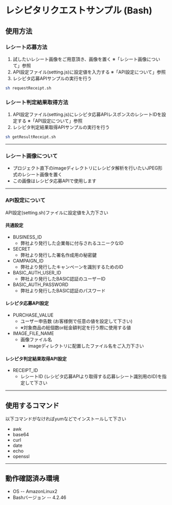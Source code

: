 # レシピタリクエストサンプル (Bash)
## 使用方法
### レシート応募方法
1. 試したいレシート画像をご用意頂き、画像を置く ※「レシート画像について」参照
2. API設定ファイル(setting.js)に設定値を入力する ※「API設定について」参照
3. レシピタ応募APIサンプルの実行を行う
```bash
sh requestReceipt.sh
```
### レシート判定結果取得方法
1. API設定ファイル(setting.js)にレシピタ応募APIレスポンスのレシートIDを設定する ※「API設定について」参照
2. レシピタ判定結果取得APIサンプルの実行を行う
```bash
sh getResultReceipt.sh
```
---
### レシート画像について
- プロジェクト直下のimageディレクトリにレシピタ解析を行いたいJPEG形式のレシート画像を置く
- この画像はレシピタ応募APIで使用します
---
### API設定について
API設定(setting.sh)ファイルに設定値を入力下さい
#### 共通設定
- BUSINESS_ID
  - 弊社より発行した企業毎に付与されるユニークなID
- SECRET
  - 弊社より発行した署名作成用の秘密鍵
- CAMPAIGN_ID
  - 弊社より発行したキャンペーンを識別するためのID
- BASIC_AUTH_USER_ID
  - 弊社より発行したBASIC認証のユーザーID
- BASIC_AUTH_PASSWORD
  - 弊社より発行したBASIC認証のパスワード
#### レシピタ応募API設定
- PURCHASE_VALUE
  - ユーザー申告数 (お客様側で任意の値を設定して下さい)
  - ※対象商品の総個数or総金額判定を行う際に使用する値
- IMAGE_FILE_NAME
  - 画像ファイル名
    - imageディレクトリに配置したファイル名をご入力下さい
#### レシピタ判定結果取得API設定 
- RECEIPT_ID
  - レシートID (レシピタ応募APIより取得する応募レシート識別用のID)を指定して下さい
---
## 使用するコマンド
以下コマンドがなければyumなどでインストールして下さい
- awk
- base64
- curl
- date
- echo
- openssl
---
## 動作確認済み環境
- OS
-- AmazonLinux2
- Bashバージョン
-- 4.2.46